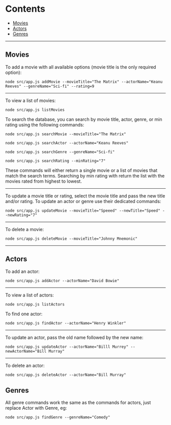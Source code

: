 # Contents

- [Movies](#Movies)
- [Actors](#Actors)
- [Genres](#Genres)

---

## Movies

To add a movie with all available options (movie title is the only required option):

`node src/app.js addMovie --movieTitle="The Matrix" --actorName="Keanu Reeves" --genreName="Sci-fi" --rating=9`

---

To view a list of movies:

`node src/app.js listMovies`

To search the database, you can search by movie title, actor, genre, or min rating using the following commands:

`node src/app.js searchMovie --movieTitle="The Matrix"`

`node src/app.js searchActor --actorName="Keanu Reeves"`

`node src/app.js searchGenre --genreName="Sci-fi"`

`node src/app.js searchRating --minRating="7"`

These commands will either return a single movie or a list of movies that match the search terms. Searching by min rating with return the list with the movies rated from highest to lowest.

---

To update a movie title or rating, select the movie title and pass the new title and/or rating. To update an actor or genre use their dedicated commands:

`node src/app.js updateMovie --movieTitle="Speeed" --newTitle="Speed" --newRating="7"`

---

To delete a movie:

`node src/app.js deleteMovie --movieTitle="Johnny Mnemonic"`

---

## Actors

To add an actor:

`node src/app.js addActor --actorName="David Bowie"`

---

To view a list of actors:

`node src/app.js listActors`

To find one actor:

`node src/app.js findActor --actorName="Henry Winkler"`

---

To update an actor, pass the old name followed by the new name:

`node src/app.js updateActor --actorName="Billl Murrey" --newActorName="Bill Murray"`

---

To delete an actor:

`node src/app.js deleteActor --actorName="Bill Murray"`

## Genres

All genre commands work the same as the commands for actors, just replace Actor with Genre, eg:

`node src/app.js findGenre --genreName="Comedy"`
